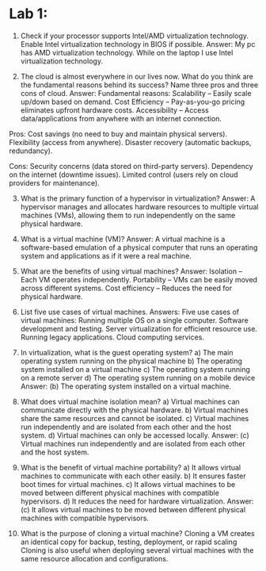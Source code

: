 # Lab 1:
1. Check if your processor supports Intel/AMD virtualization technology. Enable Intel virtualization technology in BIOS if possible.
Answer:
My pc has AMD virtualization technology. 
While on the laptop I use Intel virtualization technology. 


2. The cloud is almost everywhere in our lives now. What do you think are the fundamental reasons behind its success? Name three pros and three cons of cloud.
Answer:
Fundamental reasons: 
Scalability – Easily scale up/down based on demand. 
Cost Efficiency – Pay-as-you-go pricing eliminates upfront hardware costs. 
Accessibility – Access data/applications from anywhere with an internet connection. 

Pros: 
Cost savings (no need to buy and maintain physical servers). 
Flexibility (access from anywhere). 
Disaster recovery (automatic backups, redundancy). 

Cons: 
Security concerns (data stored on third-party servers). 
Dependency on the internet (downtime issues). 
Limited control (users rely on cloud providers for maintenance). 


3. What is the primary function of a hypervisor in virtualization?
Answer:
A hypervisor manages and allocates hardware resources to multiple virtual machines (VMs), allowing them to run independently on the same physical hardware. 

4. What is a virtual machine (VM)?
Answer:
A virtual machine is a software-based emulation of a physical computer that runs an operating system and applications as if it were a real machine. 

5. What are the benefits of using virtual machines?
Answer:
Isolation – Each VM operates independently. 
Portability – VMs can be easily moved across different systems. 
Cost efficiency – Reduces the need for physical hardware. 

6. List five use cases of virtual machines.
Answers: Five use cases of virtual machines: 
Running multiple OS on a single computer. 
Software development and testing. 
Server virtualization for efficient resource use. 
Running legacy applications. 
Cloud computing services. 

7. In virtualization, what is the guest operating system?
a) The main operating system running on the physical machine
b) The operating system installed on a virtual machine
c) The operating system running on a remote server
d) The operating system running on a mobile device
Answer: (b) The operating system installed on a virtual machine. 

8. What does virtual machine isolation mean?
a) Virtual machines can communicate directly with the physical hardware.
b) Virtual machines share the same resources and cannot be isolated.
c) Virtual machines run independently and are isolated from each other and the host system.
d) Virtual machines can only be accessed locally.
Answer: (c) Virtual machines run independently and are isolated from each other and the host system. 

9. What is the benefit of virtual machine portability?
a) It allows virtual machines to communicate with each other easily.
b) It ensures faster boot times for virtual machines.
c) It allows virtual machines to be moved between different physical machines with compatible hypervisors.
d) It reduces the need for hardware virtualization.
Answer: (c) It allows virtual machines to be moved between different physical machines with compatible hypervisors. 

10. What is the purpose of cloning a virtual machine?
Cloning a VM creates an identical copy for backup, testing, deployment, or rapid scaling 
Cloning is also useful when deploying several virtual machines with the same resource allocation and configurations. 

